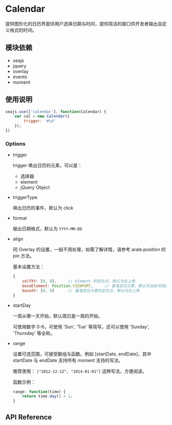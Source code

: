 # Calendar

提供图形化的日历界面供用户选择日期与时间，提供简洁的接口供开发者输出自定义格式的时间。


## 模块依赖

+ seajs
+ jquery
+ overlay
+ events
+ moment

## 使用说明

```javascript
seajs.use(['calendar'], function(Calendar) {
    var cal = new Calendar({
        trigger: '#id'
    });
})
```

### Options

- trigger

    trigger 唤出日历的元素，可以是：

    - 选择器
    - element
    - jQuery Object

- triggerType

    唤出日历的事件，默认为 click

- format

    输出日期格式，默认为 ``YYYY-MM-DD``

- align

    同 Overlay 的设置，一般不用处理，如需了解详情，请参考 arale.position 的 pin 方法。

    基本设置方法：

    ```javascript
    {
        selfXY: [0, 0],     // element 的定位点，默认为左上角
        baseElement: Position.VIEWPORT,     // 基准定位元素，默认为当前可视区域
        baseXY: [0, 0]      // 基准定位元素的定位点，默认为左上角
    }
    ```

- startDay

    一周从哪一天开始，默认周日是一周的开始。

    可使用数字 0-6，可使用 'Sun', 'Tue' 等简写，还可以使用 'Sunday', 'Thursday' 等全称。

- range

    设置可选范围，可接受数组与函数。例如 [startDate, endDate]，其中 startDate 与 endDate 支持所有 moment 支持的写法。

    推荐使用： ``["2012-12-12", "2014-01-01"]`` 这种写法，方便阅读。

    函数示例：

    ```javascript
    range: function(time) {
        return time.day() > 1;
    }
    ```


## API Reference

